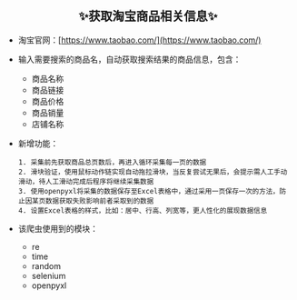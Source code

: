 ## <center>✨获取淘宝商品相关信息✨</center>
 - 淘宝官网：[https://www.taobao.com/](https://www.taobao.com/)

 - 输入需要搜索的商品名，自动获取搜索结果的商品信息，包含：
     - 商品名称
     - 商品链接
     - 商品价格
     - 商品销量
     - 店铺名称

 - 新增功能：

    ```text
    1. 采集前先获取商品总页数后，再进入循环采集每一页的数据
    2. 滑块验证，使用鼠标动作链实现自动拖拉滑块，当反复尝试无果后，会提示需人工手动滑动，待人工滑动完成后程序将继续采集数据
    3. 使用openpyxl将采集的数据保存至Excel表格中，通过采用一页保存一次的方法，防止因某页数据获取失败影响前者采取到的数据
    4. 设置Excel表格的样式，比如：居中、行高、列宽等，更人性化的展现数据信息
    ```

 - 该爬虫使用到的模块：
	 - re
	 - time
	 - random
	 - selenium
	 - openpyxl